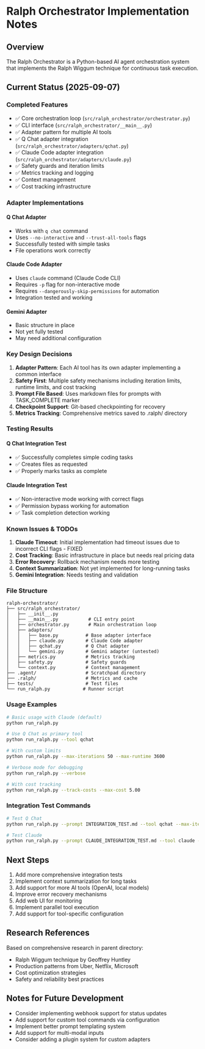 # Ralph Orchestrator Implementation Notes

## Overview
The Ralph Orchestrator is a Python-based AI agent orchestration system that implements the Ralph Wiggum technique for continuous task execution.

## Current Status (2025-09-07)

### Completed Features
- ✅ Core orchestration loop (`src/ralph_orchestrator/orchestrator.py`)
- ✅ CLI interface (`src/ralph_orchestrator/__main__.py`)
- ✅ Adapter pattern for multiple AI tools
- ✅ Q Chat adapter integration (`src/ralph_orchestrator/adapters/qchat.py`)
- ✅ Claude Code adapter integration (`src/ralph_orchestrator/adapters/claude.py`)
- ✅ Safety guards and iteration limits
- ✅ Metrics tracking and logging
- ✅ Context management
- ✅ Cost tracking infrastructure

### Adapter Implementations

#### Q Chat Adapter
- Works with `q chat` command
- Uses `--no-interactive` and `--trust-all-tools` flags
- Successfully tested with simple tasks
- File operations work correctly

#### Claude Code Adapter  
- Uses `claude` command (Claude Code CLI)
- Requires `-p` flag for non-interactive mode
- Requires `--dangerously-skip-permissions` for automation
- Integration tested and working

#### Gemini Adapter
- Basic structure in place
- Not yet fully tested
- May need additional configuration

### Key Design Decisions

1. **Adapter Pattern**: Each AI tool has its own adapter implementing a common interface
2. **Safety First**: Multiple safety mechanisms including iteration limits, runtime limits, and cost tracking
3. **Prompt File Based**: Uses markdown files for prompts with TASK_COMPLETE marker
4. **Checkpoint Support**: Git-based checkpointing for recovery
5. **Metrics Tracking**: Comprehensive metrics saved to .ralph/ directory

### Testing Results

#### Q Chat Integration Test
- ✅ Successfully completes simple coding tasks
- ✅ Creates files as requested
- ✅ Properly marks tasks as complete

#### Claude Integration Test  
- ✅ Non-interactive mode working with correct flags
- ✅ Permission bypass working for automation
- ✅ Task completion detection working

### Known Issues & TODOs

1. **Claude Timeout**: Initial implementation had timeout issues due to incorrect CLI flags - FIXED
2. **Cost Tracking**: Basic infrastructure in place but needs real pricing data
3. **Error Recovery**: Rollback mechanism needs more testing
4. **Context Summarization**: Not yet implemented for long-running tasks
5. **Gemini Integration**: Needs testing and validation

### File Structure

```
ralph-orchestrator/
├── src/ralph_orchestrator/
│   ├── __init__.py
│   ├── __main__.py           # CLI entry point
│   ├── orchestrator.py       # Main orchestration loop
│   ├── adapters/
│   │   ├── base.py          # Base adapter interface
│   │   ├── claude.py        # Claude Code adapter
│   │   ├── qchat.py         # Q Chat adapter
│   │   └── gemini.py        # Gemini adapter (untested)
│   ├── metrics.py           # Metrics tracking
│   ├── safety.py            # Safety guards
│   └── context.py           # Context management
├── .agent/                  # Scratchpad directory
├── .ralph/                  # Metrics and cache
├── tests/                   # Test files
└── run_ralph.py            # Runner script
```

### Usage Examples

```bash
# Basic usage with Claude (default)
python run_ralph.py

# Use Q Chat as primary tool
python run_ralph.py --tool qchat

# With custom limits
python run_ralph.py --max-iterations 50 --max-runtime 3600

# Verbose mode for debugging
python run_ralph.py --verbose

# With cost tracking
python run_ralph.py --track-costs --max-cost 5.00
```

### Integration Test Commands

```bash
# Test Q Chat
python run_ralph.py --prompt INTEGRATION_TEST.md --tool qchat --max-iterations 3

# Test Claude
python run_ralph.py --prompt CLAUDE_INTEGRATION_TEST.md --tool claude --max-iterations 3
```

## Next Steps

1. Add more comprehensive integration tests
2. Implement context summarization for long tasks
3. Add support for more AI tools (OpenAI, local models)
4. Improve error recovery mechanisms
5. Add web UI for monitoring
6. Implement parallel tool execution
7. Add support for tool-specific configuration

## Research References

Based on comprehensive research in parent directory:
- Ralph Wiggum technique by Geoffrey Huntley
- Production patterns from Uber, Netflix, Microsoft
- Cost optimization strategies
- Safety and reliability best practices

## Notes for Future Development

- Consider implementing webhook support for status updates
- Add support for custom tool commands via configuration
- Implement better prompt templating system
- Add support for multi-modal inputs
- Consider adding a plugin system for custom adapters